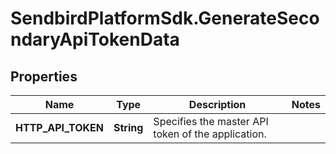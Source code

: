 # SendbirdPlatformSdk.GenerateSecondaryApiTokenData

## Properties

Name | Type | Description | Notes
------------ | ------------- | ------------- | -------------
**HTTP_API_TOKEN** | **String** | Specifies the master API token of the application. | 


